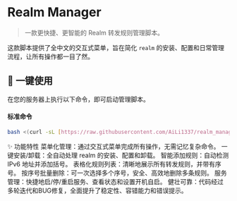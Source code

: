 # Realm Manager

> 一款更快捷、更智能的 Realm 转发规则管理脚本。

这款脚本提供了全中文的交互式菜单，旨在简化 `realm` 的安装、配置和日常管理流程，让所有操作都一目了然。

## 🚀 一键使用

在您的服务器上执行以下命令，即可启动管理脚本。

#### 标准命令
```bash
bash <(curl -sL [https://raw.githubusercontent.com/AiLi1337/realm_manager/main/realm_manager.sh](https://raw.githubusercontent.com/AiLi1337/realm_manager/main/realm_manager.sh))
```

✨ 功能特性
菜单化管理：通过交互式菜单完成所有操作，无需记忆复杂命令。
一键安装/卸载：全自动处理 realm 的安装、配置和卸载。
智能添加规则：自动检测 IPv6 地址并添加括号。
表格化规则列表：清晰地展示所有转发规则，并带有序号。
按序号批量删除：可一次选择多个序号，安全、高效地删除多条规则。
服务管理：快捷地启/停/重启服务、查看状态和设置开机自启。
健壮可靠：代码经过多轮迭代和BUG修复，全面提升了稳定性、容错能力和错误提示。